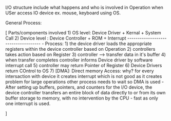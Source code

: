 I/O structure include what happens and who is
involved in Operation when USer access IO device
ex. mouse, keyboard using OS.

General Process:

[
    Parts/components involved
    1) OS level: Device Driver + Kernal + System Call
    2) Device level : Device Controller + ROM + Interrupt
    ------------------------------------
    - Process:
    1) the device driver loads the appropriate registers
within the device controller based on Operation 
    2) controllers takes action based on Register
    3) controller --> transfer data in it's buffer
    4) when transfer completes controller
       informs Device driver by software interrupt call
    5) controller may return Pointer of Register 
    6) Device Drivers return COntrol to OS
    7) [DMA]: Direct memory Access:
      why? for every intersaction with device it 
      creates interrupt which is not good 
      as it creates problem for large operations
      other process needs to wait so DMA is used
      - After setting up buffers, pointers, and counters 
      for the I/O device, the device controller 
      transfers an entire block of data directly to or 
      from its own buffer storage to
      memory, with no intervention by the CPU
      - fast as only one interrupt is used.

]
